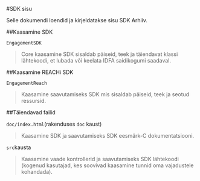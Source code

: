 <properties
    pageTitle="Azure'i Mobile kaasamine iOS-i SDK sisu"
    description="Uusimate värskenduste ja toimingute iOS-i SDK Azure Mobile kaasamine"
    services="mobile-engagement"
    documentationCenter="mobile"
    authors="MehrdadMzfr"
    manager="dwrede"
    editor="" />

<tags
    ms.service="mobile-engagement"
    ms.workload="mobile"
    ms.tgt_pltfrm="mobile-ios"
    ms.devlang="objective-c"
    ms.topic="article"
    ms.date="08/19/2016"
    ms.author="piyushjo" />

#<a name="sdk-content"></a>SDK sisu

Selle dokumendi loendid ja kirjeldatakse sisu SDK Arhiiv.

##<a name="engagement-sdk"></a>Kaasamine SDK

`EngagementSDK`

> Core kaasamine SDK sisaldab päiseid, teek ja täiendavat klassi lähtekoodi, et lubada või keelata IDFA saidikogumi saadaval.

##<a name="engagement-reach-sdk"></a>Kaasamine REACHi SDK

`EngagementReach`

> Kaasamine saavutamiseks SDK mis sisaldab päiseid, teek ja seotud ressursid.

##<a name="additional-files"></a>Täiendavad failid

`doc/index.html`(rakenduses `doc` kaust)

> Kaasamine SDK ja saavutamiseks SDK eesmärk-C dokumentatsiooni.

`src`kausta

> Kaasamine vaade kontrollerid ja saavutamiseks SDK lähtekoodi (kogenud kasutajad, kes soovivad kaasamine tunnid oma vajadustele kohandada).
